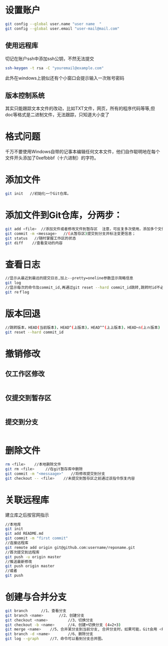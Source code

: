 # 设置账户
```bash
git config --global user.name "user name  "
git config --global user.email "user-mail@mail.com"
```
## 使用远程库
切记在账户ssh中添加ssh公钥，不然无法提交
```bash
ssh-keygen -t rsa -C "youremail@example.com"
```
此外在windows上貌似还有个小窗口会提示输入一次账号密码
## 版本控制系统
其实只能跟踪文本文件的改动，比如TXT文件，网页，所有的程序代码等等,但doc等格式是二进制文件，无法跟踪，只知道大小变了

# 格式问题
千万不要使用Windows自带的记事本编辑任何文本文件，他们自作聪明地在每个文件开头添加了0xefbbbf（十六进制）的字符。

# 添加文件
```bash
git init   //初始化一个Git仓库。
```
# 添加文件到Git仓库，分两步：
```bash
git add <file>  //添加文件或者修改文件到暂存区  注意，可反复多次使用，添加多个文件；
git commit -m <message>   //(从暂存区)提交到分支并标注变更信息；
git status   //随时掌握工作区的状态
git diff    //查看变动的内容
```

# 查看日志
```bash
//显示从最近到最远的提交日志,加上--pretty=oneline参数显示简略信息
git log
//显示每次的命令及commit_id,再通过git reset --hard commit_id跳转,跳转时id不必写全，前几位即可
git reｆlog   
```

# 版本回退
```bash
//跳转版本，HEAD(当前版本)，HEAD^(上版本)，HEAD^^(上上版本)，HEAD~n(上ｎ版本)
git reset --hard commit_id  
```

# 撤销修改
## 仅工作区修改
```bash


```

## 仅提交到暂存区
```bash

```

## 提交到分支
```bash


```
# 删除文件
```bash
rm <file>    //本地删除文件
git rm <file>　　　//在git暂存库中删除
git commit -m "<messaage>"　　//将修改提交到分支
git checkout -- <file>    //未提交到暂存区之前通过该指令恢复内容
```

# 关联远程库
建立库之后按官网指示
```bash
//本地库
git init
git add README.md
git commit -m "first commit"
//连接远程库
git remote add origin git@github.com:username/reponame.git
//首次提交到远程库
git push -u origin master
//推送最新修改
git push origin master　　
//或者
git push
```

# 创建与合并分支
```bash
git branch		//1、查看分支
git branch <name>  		//2、创建分支
git checkout <name>  		//3、切换分支
git checkout -b <name> 		//4、创建+切换分支 (4=2+3) 
git merge <name>  	//5、合并某分支到当前分支, 合并分支时，如果可能，Git会用 <Fast forward> 模式，但这种模式下，删除分支后，会丢掉分支信息。当5中分支冲突时，会提供选项如何处理，处理完之后，再次提交
git branch -d <name>		//6、删除分支
git log --graph		//7、命令可以看到分支合并图。
```
#
